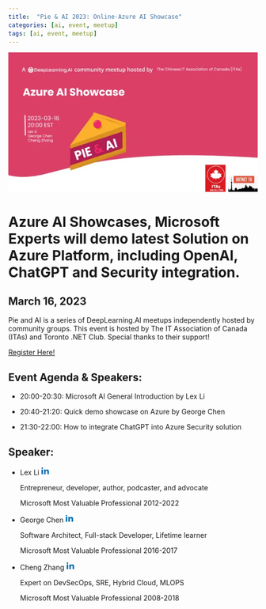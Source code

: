 ```yaml
---
title:  "Pie & AI 2023: Online-Azure AI Showcase"
categories: [ai, event, meetup]
tags: [ai, event, meetup]   
---
```


![Online Event](/assets/img/pie/pie.webp)

# Azure AI Showcases, Microsoft Experts will demo latest Solution on Azure Platform, including OpenAI, ChatGPT and Security integration.

##  March 16, 2023

Pie and AI is a series of DeepLearning.AI meetups independently hosted by community groups. This event is hosted by The IT Association of Canada (ITAs) and Toronto .NET Club. Special thanks to their support!

[Register Here!](https://www.meetup.com/ca_itas/events/292125141/?utm_medium=referral&utm_campaign=share-btn_savedevents_share_modal&utm_source=link)

## Event Agenda & Speakers:

- 20:00-20:30: Microsoft AI General Introduction by Lex Li
  
- 20:40-21:20: Quick demo showcase on Azure by George Chen
  
- 21:30-22:00: How to integrate ChatGPT into Azure Security solution

## Speaker:

- Lex Li  [![Lex Li](/assets/img/icon/linkedin.png)]( https://ca.linkedin.com/in/lextm)

  Entrepreneur, developer, author, podcaster, and advocate

  Microsoft Most Valuable Professional 2012-2022
  

- George Chen [![George Chen](/assets/img/icon/linkedin.png)](https://ca.linkedin.com/in/awakeningbyte)

  Software Architect, Full-stack Developer, Lifetime learner

  Microsoft Most Valuable Professional 2016-2017


- Cheng Zhang [![Cheng Zhang](/assets/img/icon/linkedin.png)](  https://www.linkedin.com/in/cheng-zhang-8b329012/)

    Expert on DevSecOps, SRE, Hybrid Cloud, MLOPS

    Microsoft Most Valuable Professional 2008-2018
